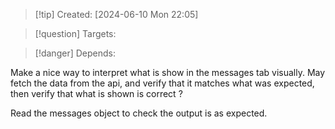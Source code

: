 
>[!tip] Created: [2024-06-10 Mon 22:05]

>[!question] Targets: 

>[!danger] Depends: 

Make a nice way to interpret what is show in the messages tab visually.
May fetch the data from the api, and verify that it matches what was expected, then verify that what is shown is correct ?

Read the messages object to check the output is as expected.